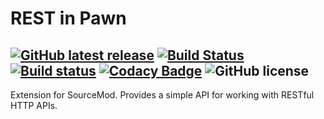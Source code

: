 # **REST in Pawn**
## [![GitHub latest release](https://img.shields.io/github/release/CrazyHackGUT/sm-ripext.svg?style=flat-square)](https://github.com/CrazyHackGUT/sm-ripext/releases/latest) [![Build Status](https://travis-ci.org/CrazyHackGUT/sm-ripext.svg?branch=master)](https://travis-ci.org/CrazyHackGUT/sm-ripext) [![Build status](https://ci.appveyor.com/api/projects/status/7wmsogxaqyjpsl38/branch/master?svg=true)](https://ci.appveyor.com/project/CrazyHackGUT/sm-ripext/branch/master) [![Codacy Badge](https://api.codacy.com/project/badge/Grade/8e6998c5b6e347dc954397a3456fb68a)](https://www.codacy.com/app/CrazyHackGUT/sm-ripext?utm_source=github.com&amp;utm_medium=referral&amp;utm_content=CrazyHackGUT/sm-ripext&amp;utm_campaign=Badge_Grade) ![GitHub license](https://img.shields.io/badge/license-GPLv3-brightgreen.svg?style=flat-square)

Extension for SourceMod. Provides a simple API for working with RESTful HTTP APIs.
